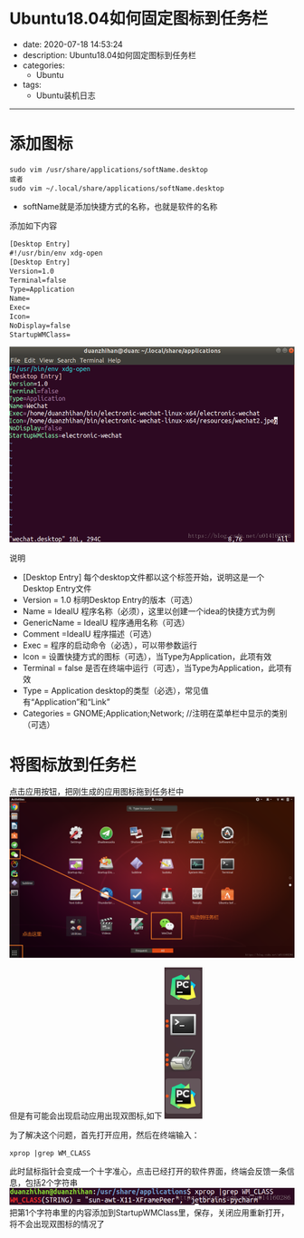 #   Ubuntu18.04如何固定图标到任务栏
+ date: 2020-07-18 14:53:24
+ description: Ubuntu18.04如何固定图标到任务栏
+ categories:
  - Ubuntu
+ tags:
  - Ubuntu装机日志
---
#   添加图标
```shell
sudo vim /usr/share/applications/softName.desktop
或者
sudo vim ~/.local/share/applications/softName.desktop
```
+   softName就是添加快捷方式的名称，也就是软件的名称

添加如下内容
```
[Desktop Entry]
#!/usr/bin/env xdg-open
[Desktop Entry]
Version=1.0
Terminal=false
Type=Application
Name=
Exec=
Icon=
NoDisplay=false
StartupWMClass=
```
![](../images/2020/07/20200701006.png)

说明

+   [Desktop Entry] 每个desktop文件都以这个标签开始，说明这是一个Desktop Entry文件
+   Version = 1.0 标明Desktop Entry的版本（可选）
+   Name = IdeaIU 程序名称（必须），这里以创建一个idea的快捷方式为例
+   GenericName = IdeaIU 程序通用名称（可选）
+   Comment =IdeaIU 程序描述（可选）
+   Exec = 程序的启动命令（必选），可以带参数运行
+   Icon = 设置快捷方式的图标（可选），当Type为Application，此项有效
+   Terminal = false 是否在终端中运行（可选），当Type为Application，此项有效
+   Type = Application desktop的类型（必选），常见值有“Application”和“Link”
+   Categories = GNOME;Application;Network; //注明在菜单栏中显示的类别（可选）

#   将图标放到任务栏
点击应用按钮，把刚生成的应用图标拖到任务栏中
![](../images/2020/07/20200701003.png)

但是有可能会出现启动应用出现双图标,如下
![](../images/2020/07/20200701004.png)

为了解决这个问题，首先打开应用，然后在终端输入：
```shell
xprop |grep WM_CLASS
```
此时鼠标指针会变成一个十字准心，点击已经打开的软件界面，终端会反馈一条信息，包括2个字符串
![](../images/2020/07/20200701005.png)
把第1个字符串里的内容添加到StartupWMClass里，保存，关闭应用重新打开，将不会出现双图标的情况了


